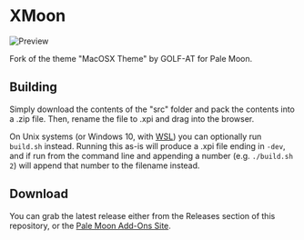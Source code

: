 # XMoon
![Preview](http://i64.tinypic.com/23ucyt3.png)

Fork of the theme "MacOSX Theme" by GOLF-AT for Pale Moon.

## Building
Simply download the contents of the "src" folder  and pack the contents into a .zip file. Then, rename the file to .xpi and drag into the browser.

On Unix systems (or Windows 10, with [WSL](https://docs.microsoft.com/en-us/windows/wsl/about)) you can optionally run `build.sh` instead. Running this as-is will produce a .xpi file ending in `-dev`, and if run from the command line and appending a number (e.g. `./build.sh 2`) will append that number to the filename instead.

## Download
You can grab the latest release either from the Releases section of this repository, or the [Pale Moon Add-Ons Site](https://addons.palemoon.org/addon/xmoon/).
